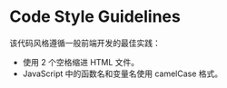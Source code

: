 # Code Style Guidelines

该代码风格遵循一般前端开发的最佳实践：
- 使用 2 个空格缩进 HTML 文件。
- JavaScript 中的函数名和变量名使用 camelCase 格式。
